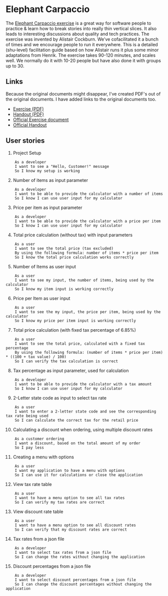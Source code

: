 # Elephant Carpaccio

The [Elephant Carpaccio exercise](https://alistair.cockburn.us/coming-soon/) is a great way for software people to practice & learn how to break stories into really thin vertical slices. It also leads to interesting discussions about quality and tech practices. The exercise was invented by Alistair Cockburn. We’ve cofacilitated it a bunch of times and we encourage people to run it everywhere. This is a detailed (shu-level) facilitation guide based on how Alistair runs it plus some minor adaptations from Henrik. The exercise takes 90-120 minutes, and scales well. We normally do it with 10-20 people but have also done it with groups up to 30. 

## Links

Because the original documents might disappear, I've created PDF's out of the original documents. I have added links to the original documents too.

* [Exercise (PDF)](./docs/ElephantCarpaccioExercise.pdf)
* [Handout (PDF)](./docs/ElephantCarpaccioHandout.pdf)
* [Official Exercise document](https://docs.google.com/document/d/1TCuuu-8Mm14oxsOnlk8DqfZAA1cvtYu9WGv67Yj_sSk/pub)
* [Official Handout](https://docs.google.com/document/d/1Ls6pTmhY_LV8LwFiboUXoFXenXZl0qVZWPZ8J4uoqpI/edit)

## User stories

1. Project Setup
```text
    As a developer
    I want to see a "Hello, Customer!" message
    So I know my setup is working
```
2. Number of items as input parameter
```text
    As a developer
    I want to be able to provide the calculator with a number of items
    So I know I can use user input for my calculator
```
3. Price per item as input parameter
```text
    As a developer
    I want to be able to provide the calculator with a price per item 
    So I know I can use user input for my calculator
```
4. Total price calculation (without tax) with input parameters
```text
    As a user
    I want to see the total price (tax excluded)
    By using the following formula: number of items * price per item
    So I know the total price calculation works correctly
```
5. Number of Items as user input
```text
    As a user 
    I want to see my input, the number of items, being used by the calculator
    So I know my item input is working correctly
```
6. Price per Item as user input
```text
    As a user
    I want to see the my input, the price per item, being used by the calculator
    So I know my price per item input is working correctly
```
7. Total price calculation (with fixed tax percentage of 6.85%)
```text
    As a user 
    I want to see the total price, calculated with a fixed tax percentage
    By using the following formula: (number of items * price per item) * ((100 + tax value) / 100)
    So I can verify the tax calculation is correct
```
8. Tax percentage as input parameter, used for calculation
```text
    As a developer
    I want to be able to provide the calculator with a tax amount
    So I know I can use user input for my calculator
```
9. 2-Letter state code as input to select tax rate
```text
    As a user 
    I want to enter a 2-letter state code and see the corresponding tax rate being used
    So I can calculate the correct tax for the retail price
```
10. Calculating a discount when ordering, using multiple discount rates
```text
    As a customer ordering 
    I want a discount, based on the total amount of my order
    So I pay less
```
11. Creating a menu with options
```text
    As a user
    I want my application to have a menu with options
    So I can use it for calculations or close the application
```
12. View tax rate table
```text
    As a user 
    I want to have a menu option to see all tax rates
    So I can verify my tax rates are correct
```
13. View discount rate table
```text
    As a user 
    I want to have a menu option to see all discount rates
    So I can verify that my discount rates are correct
```
14. Tax rates from a json file
```text
    As a developer 
    I want to select tax rates from a json file
    So I can change the rates without changing the application
```
15. Discount percentages from a json file
```text
    As a developer 
    I want to select discount percentages from a json file
    So I can change the discount percentages without changing the application
```